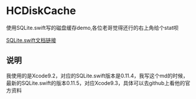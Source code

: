 # HCDiskCache
使用SQLite.swift写的磁盘缓存demo,各位老哥觉得还行的右上角给个stat呗

[SQLite.swift文档链接](https://github.com/stephencelis/SQLite.swift/blob/master/Documentation/Index.md#installation)
## 说明
我使用的是Xcode9.2，对应的SQLite.swift版本是0.11.4，我写这个md的时候，最新的SQLite.swift的版本0.11.5，对应Xcode9.3，具体可以去github上看他的官方资料
